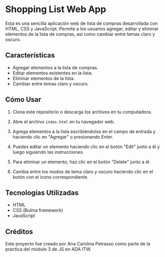 # Shopping List Web App

Esta es una sencilla aplicación web de lista de compras desarrollada con HTML, CSS y JavaScript. Permite a los usuarios agregar, editar y eliminar elementos de la lista de compras, así como cambiar entre temas claro y oscuro.

## Características

- Agregar elementos a la lista de compras.
- Editar elementos existentes en la lista.
- Eliminar elementos de la lista.
- Cambiar entre temas claro y oscuro.


## Cómo Usar

1. Clona este repositorio o descarga los archivos en tu computadora.

2. Abre el archivo `index.html` en tu navegador web.

3. Agrega elementos a la lista escribiéndolos en el campo de entrada y haciendo clic en "Agregar" o presionando Enter.

4. Puedes editar un elemento haciendo clic en el botón "Edit" junto a él y luego siguiendo las instrucciones.

5. Para eliminar un elemento, haz clic en el botón "Delete" junto a él.

6. Cambia entre los modos de tema claro y oscuro haciendo clic en el botón con el ícono correspondiente.

## Tecnologías Utilizadas

- HTML
- CSS (Bulma framework)
- JavaScript

## Créditos

Este proyecto fue creado por Ana Carolina Petrasso como parte de la practica del módulo 3 de JS en ADA ITW.


